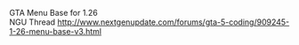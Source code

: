 GTA Menu Base for 1.26<br/>
NGU Thread http://www.nextgenupdate.com/forums/gta-5-coding/909245-1-26-menu-base-v3.html
